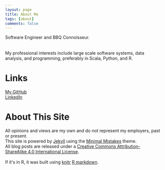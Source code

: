 ```yaml
---
layout: page
title: About Me
tags: [about]
comments: false
---
```


Software Engineer and BBQ Connoisseur.  
<br/><br/>
My professional interests include large scale software systems, data analysis, and programming, preferably  in Scala, Python, and R.


Links
=====

[My GitHub](https://github.com/anonymoose)
<br/>
[LinkedIn](https://linkedin.com/in/kbedwell)



About This Site
=========

All opinions and views are my own and do not represent my employers, past or present.
<br/>
This site is powered by [Jekyll](http://jekyllrb.com/) using the [Minimal Mistakes](http://mademistakes.com/minimal-mistakes/) theme. 
<br/>
All blog posts are released under a [Creative Commons Attribution-ShareAlike 4.0 International License](http://creativecommons.org/licenses/by-sa/4.0/).  
<br/>
If it's in R, it was built using [knitr](http://yihui.name/knitr/) [R markdown](http://rmarkdown.rstudio.com/).



